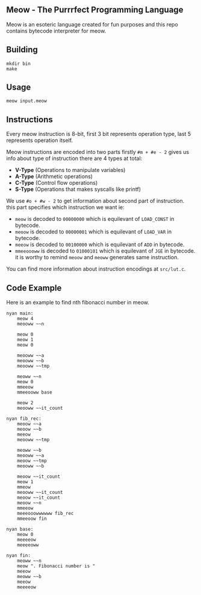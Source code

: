 ## Meow - The Purrrfect Programming Language
Meow is an esoteric language created for fun purposes and this repo contains bytecode interpreter for meow.

## Building
```
mkdir bin
make
```

## Usage
```
meow input.meow
```

## Instructions
Every meow instruction is 8-bit, first 3 bit represents operation type, last 5 represents
operation itself.

Meow instructions are encoded into two parts firstly `#m + #e - 2` gives us info about
type of instruction there are 4 types at total:
* **V-Type** (Operations to manipulate variables)
* **A-Type** (Arithmetic operations)
* **C-Type** (Control flow operations)
* **S-Type** (Operations that makes syscalls like printf)

We use `#o + #w - 2` to get information about second part of instruction.\
this part specifies which instruction we want ie:
* `meow` is decoded to `00000000` which is equilevant of `LOAD_CONST` in bytecode.
* `meoow` is decoded to `00000001` which is equilevant of `LOAD_VAR` in bytecode.
* `meeow` is decoded to `00100000` which is equilevant of `ADD` in bytecode.
* `mmeeoooww` is decoded to `01000101` which is equilevant of `JGE` in bytecode.
it is worthy to remind `meoow` and `meoww` generates same instruction.

You can find more information about instruction encodings at `src/lut.c`.

## Code Example
Here is an example to find nth fibonacci number in meow. 
```
nyan main:
    meow 4
    meooww ~~n

    meow 0
    meow 1
    meow 0

    meooww ~~a
    meooww ~~b
    meooww ~~tmp

    meoww ~~n
    meow 0
    mmeeow
    mmeeooww base

    meow 2
    meooww ~~it_count

nyan fib_rec:
    meoow ~~a
    meoow ~~b
    meeow
    meooww ~~tmp

    meoww ~~b
    meooww ~~a
    meoow ~~tmp
    meooww ~~b

    meoow ~~it_count
    meow 1
    mmeow
    meooww ~~it_count
    meoow ~~it_count
    meoow ~~n
    mmeeow
    meeeooowwwwww fib_rec
    mmeeoow fin

nyan base:
    meow 0
    meeeeow
    meeeeoww

nyan fin:
    meoww ~~n
    meow ". Fibonacci number is "
    meeow
    meoww ~~b
    meeow
    meeeeow
```
